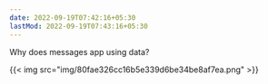 ```yaml
---
date: 2022-09-19T07:42:16+05:30
lastMod: 2022-09-19T07:43:16+05:30
---
```


Why does messages app using data?

{{< img src="img/80fae326cc16b5e339d6be34be8af7ea.png" >}}

